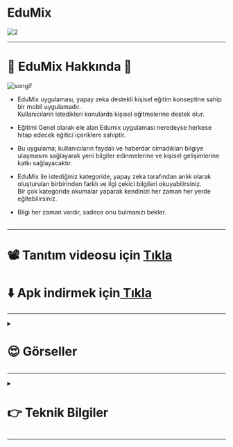 # EduMix

![2](https://github.com/user-attachments/assets/e74a2010-e489-4018-8539-abaf666404d9)

<hr>

# 🚧 EduMix Hakkında 🚧

![songif](https://github.com/user-attachments/assets/17787fd5-56a6-46ad-9568-0bf8beb8eb62)

- EduMix uygulaması, yapay zeka destekli kişisel eğitim konseptine sahip bir mobil uygulamadır. <br>
  Kullanıcıların istedikleri konularda kişisel eğitmelerine destek olur. <br>

- Eğitimi Genel olarak ele alan Edumix uygulaması neredeyse herkese hitap edecek eğitici içeriklere sahiptir.

- Bu uygulama; kullanıcıların faydalı ve haberdar olmadıkları bilgiye ulaşmasını sağlayarak yeni bilgiler edinmelerine ve kişisel gelişimlerine katkı sağlayacaktır. 

- EduMix ile istediğiniz kategoride, yapay zeka tarafından anlık olarak oluşturulan birbirinden farklı ve ilgi çekici bilgileri okuyabilirsiniz. <br> 
  Bir çok kategoride okumalar yaparak kendinizi her zaman her yerde eğitebilirsiniz. <br>  
- Bilgi her zaman vardır, sadece onu bulmanızı bekler. <br> <br>

<hr>

# 📽 Tanıtım videosu için <a href="https://youtu.be/DQAjh6UxBuM" > Tıkla </a> 


# ⬇️ Apk indirmek için<a href="https://drive.google.com/file/d/1wLmehKuijtLB16t6KugNrp9JXUMTSh2d/view?usp=sharing" > Tıkla </a> 

<hr>

<!-- 
# 📽 Tanıtım Videosunu <a href="https://youtu.be/DQAjh6UxBuM"> İzle </a>


# ⬇️ APK : <a href="https://drive.google.com/file/d/1wLmehKuijtLB16t6KugNrp9JXUMTSh2d/view?usp=sharing"> İndir </a>

<hr>

-->

<details> 
 <summary> <h1> 😍 Görseller </h1></summary>

![2](https://github.com/user-attachments/assets/e74a2010-e489-4018-8539-abaf666404d9)

![1](https://github.com/user-attachments/assets/d6fab6f2-6907-4d87-8ec6-d655048e2f1e)

![Group 18](https://github.com/user-attachments/assets/1258bfc3-0998-4cea-9548-37749219a668)

</details>

<hr>
<!-- * * * * * * * * * * * * * * * * * * * * * * * * * * * * * * * * * * * * * * * * * * * * * * * *-->
<!-- * * * * * * * * * * * * * * * * * * * * * * * * * * * * * * * * * * * * * * * * * * * * * * * *-->
<!-- * * * * * * * * * * * * * * * * * * * * * * * * * * * * * * * * * * * * * * * * * * * * * * * *-->
<!-- * * * * * * * * * * * * * * * * * * * * * * * * * * * * * * * * * * * * * * * * * * * * * * * *-->
<!-- * * * * * * * * * * * * * * * * * * * * * * * * * * * * * * * * * * * * * * * * * * * * * * * *-->
<!-- * * * * * * * * * * * * * * * * * * * * * * * * * * * * * * * * * * * * * * * * * * * * * * * *-->

<details> 
 <summary> <h1>👉 Teknik Bilgiler </h1></summary>
  
<hr>

# Veri tabanı Yapısı 
- Categories (Collection) <br>
  - categorieId (Document) <br>
    - name (field) <br>
  <br>
- users (Collection) <br>
  - userId (Document) <br>
    - displayName (Field) <br>
    - email (Field )<br>
    - uid (Field) <br>

# Kullanılan Paketler

- CORE
    - kartal: ^4.1.0 

- Firebase packages:
    - firebase_core: ^3.6.0
    - firebase_auth: ^5.3.1
    - cloud_firestore: ^5.4.4

- API Secure
    - flutter_dotenv: ^5.2.1

- UI
    - lottie: ^3.1.3
    - google_nav_bar: ^5.0.7

- Gemini Ai
    - google_generative_ai: ^0.4.6


### 🔻 API anahtarlarının güvenliği için .env dosyalama yöntemi ve flutter_dotenv paketi kullanılmıştır, Flutter'da yeniyseniz ve hata alırsanız ya da dilerseniz kendi API anahtarlarınızı kullanabilirsiniz.



# Kullanılan Diller ve Araçlar 
![Langs](https://skillicons.dev/icons?i=flutter,dart,firebase,vscode,git,github,figma,ps,gmail") 

</details>

<hr>

<!--

<table>
 <tr>
 <td>
  
## Video

<a href="https://youtu.be/DQAjh6UxBuM" > 

![youtube](https://github.com/user-attachments/assets/2a034ba9-13e1-47e9-a04f-123050a3278d)

</a> 

 </td>

 <td>
  
## APK

<a href="https://drive.google.com/file/d/1wLmehKuijtLB16t6KugNrp9JXUMTSh2d/view?usp=sharing" >
 
![andro](https://github.com/user-attachments/assets/ba3aa0cb-42fe-4bc2-822d-935dbed718d8)

</a>

 </td>

  
 </tr>
 
</table>

-->
